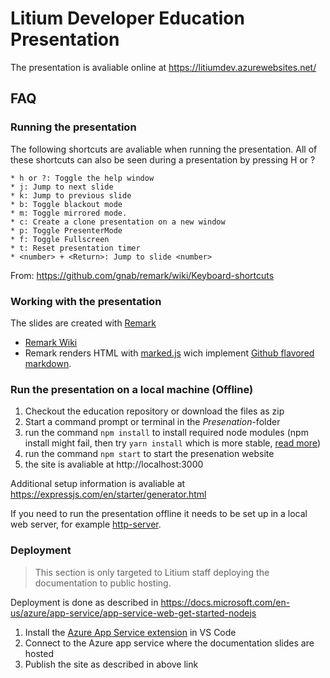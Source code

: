 # Litium Developer Education Presentation 

The presentation is avaliable online at https://litiumdev.azurewebsites.net/

## FAQ

### Running the presentation

The following shortcuts are avaliable when running the presentation. All of these shortcuts can also be seen during a presentation by pressing H or ?
```
* h or ?: Toggle the help window
* j: Jump to next slide
* k: Jump to previous slide
* b: Toggle blackout mode
* m: Toggle mirrored mode.
* c: Create a clone presentation on a new window
* p: Toggle PresenterMode
* f: Toggle Fullscreen
* t: Reset presentation timer
* <number> + <Return>: Jump to slide <number>
```
From: https://github.com/gnab/remark/wiki/Keyboard-shortcuts

### Working with the presentation

The slides are created with [Remark](https://remarkjs.com/)

* [Remark Wiki](https://github.com/gnab/remark/wiki)
* Remark renders HTML with [marked.js](https://github.com/markedjs/marked) wich implement [Github flavored markdown](https://help.github.com/en/github/writing-on-github/basic-writing-and-formatting-syntax).

### Run the presentation on a local machine (Offline)

1. Checkout the education repository or download the files as zip
1. Start a command prompt or terminal in the _Presenation_-folder
1. run the command `npm install` to install required node modules (npm install might fail, then try `yarn install` which is more stable, [read more](https://legacy.yarnpkg.com/en/docs/getting-started))
1. run the command `npm start` to start the presenation website
1. the site is avaliable at http://localhost:3000

Additional setup information is avaliable at https://expressjs.com/en/starter/generator.html

If you need to run the presentation offline it needs to be set up in a local web server, for example [http-server](https://www.npmjs.com/package/http-server).

### Deployment

> This section is only targeted to Litium staff deploying the documentation to public hosting.

Deployment is done as described in https://docs.microsoft.com/en-us/azure/app-service/app-service-web-get-started-nodejs

1. Install the [Azure App Service extension](vscode:extension/ms-azuretools.vscode-azureappservice) in VS Code
1. Connect to the Azure app service where the documentation slides are hosted
1. Publish the site as described in above link

